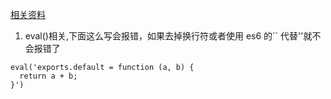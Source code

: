 [相关资料](https://juejin.cn/post/6961961165656326152)

1. eval()相关,下面这么写会报错，如果去掉换行符或者使用 es6 的`` 代替''就不会报错了

```
eval('exports.default = function (a, b) {
  return a + b;
}')
```
